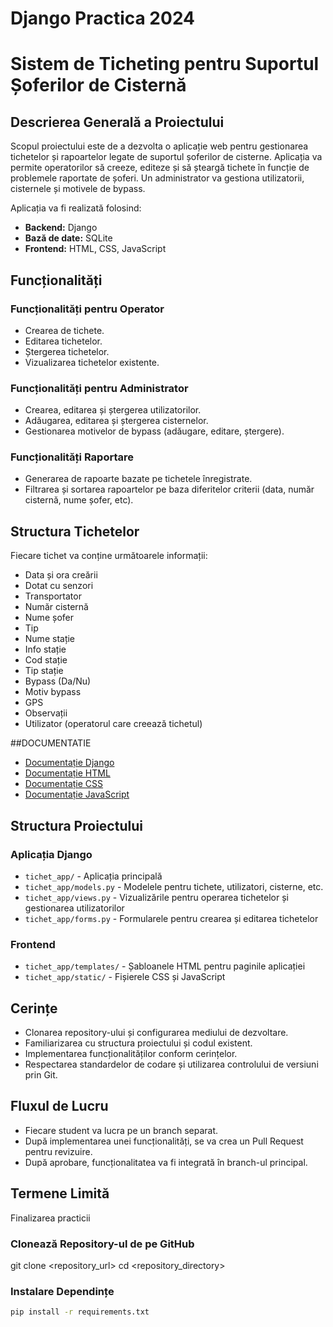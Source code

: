 # Django Practica 2024

# Sistem de Ticheting pentru Suportul Șoferilor de Cisternă

## Descrierea Generală a Proiectului
Scopul proiectului este de a dezvolta o aplicație web pentru gestionarea tichetelor și rapoartelor legate de suportul șoferilor de cisterne. Aplicația va permite operatorilor să creeze, editeze și să șteargă tichete în funcție de problemele raportate de șoferi. Un administrator va gestiona utilizatorii, cisternele și motivele de bypass.

Aplicația va fi realizată folosind:
- **Backend:** Django
- **Bază de date:** SQLite
- **Frontend:** HTML, CSS, JavaScript

## Funcționalități

### Funcționalități pentru Operator
- Crearea de tichete.
- Editarea tichetelor.
- Ștergerea tichetelor.
- Vizualizarea tichetelor existente.

### Funcționalități pentru Administrator
- Crearea, editarea și ștergerea utilizatorilor.
- Adăugarea, editarea și ștergerea cisternelor.
- Gestionarea motivelor de bypass (adăugare, editare, ștergere).

### Funcționalități Raportare
- Generarea de rapoarte bazate pe tichetele înregistrate.
- Filtrarea și sortarea rapoartelor pe baza diferitelor criterii (data, număr cisternă, nume șofer, etc).

## Structura Tichetelor
Fiecare tichet va conține următoarele informații:
- Data și ora creării
- Dotat cu senzori
- Transportator
- Număr cisternă
- Nume șofer
- Tip
- Nume stație
- Info stație
- Cod stație
- Tip stație
- Bypass (Da/Nu)
- Motiv bypass
- GPS
- Observații
- Utilizator (operatorul care creează tichetul)

  
##DOCUMENTATIE

- [Documentație Django](https://docs.djangoproject.com/)
- [Documentație HTML](https://developer.mozilla.org/en-US/docs/Web/HTML)
- [Documentație CSS](https://developer.mozilla.org/en-US/docs/Web/CSS)
- [Documentație JavaScript](https://developer.mozilla.org/en-US/docs/Web/JavaScript)

## Structura Proiectului

### Aplicația Django
- `tichet_app/` - Aplicația principală
- `tichet_app/models.py` - Modelele pentru tichete, utilizatori, cisterne, etc.
- `tichet_app/views.py` - Vizualizările pentru operarea tichetelor și gestionarea utilizatorilor
- `tichet_app/forms.py` - Formularele pentru crearea și editarea tichetelor

### Frontend
- `tichet_app/templates/` - Șabloanele HTML pentru paginile aplicației
- `tichet_app/static/` - Fișierele CSS și JavaScript

## Cerințe 
- Clonarea repository-ului și configurarea mediului de dezvoltare.
- Familiarizarea cu structura proiectului și codul existent.
- Implementarea funcționalităților conform cerințelor.
- Respectarea standardelor de codare și utilizarea controlului de versiuni prin Git.

## Fluxul de Lucru
- Fiecare student va lucra pe un branch separat.
- După implementarea unei funcționalități, se va crea un Pull Request pentru revizuire.
- După aprobare, funcționalitatea va fi integrată în branch-ul principal.

## Termene Limită
Finalizarea practicii


### Clonează Repository-ul de pe GitHub

git clone <repository_url>
cd <repository_directory>

### Instalare Dependințe
```bash
pip install -r requirements.txt


